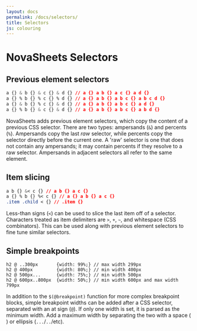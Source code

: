 ```yaml
---
layout: docs
permalink: /docs/selectors/
title: Selectors
js: colouring
---
```

# NovaSheets Selectors

## Previous element selectors

```css
a {} & b {} & c {} & d {} // a {} a b {} a c {} a d {}
a {} % b {} % c {} % d {} // a {} a b {} a b c {} a b c d {}
a {} & b {} % c {} & d {} // a {} a b {} a b c {} a d {}
a {} % b {} & c {} & d {} // a {} a b {} a b c {} a b d {}
```

NovaSheets adds previous element selectors, which copy the content of a previous CSS selector. There are two types: ampersands (`&`) and percents (`%`).
Ampersands copy the last *raw* selector, while percents copy the selector directly before the current one. A 'raw' selector is one that does not contain any ampersands; it may contain percents if they resolve to a raw selector. Ampersands in adjacent selectors all refer to the same element.

## Item slicing

```css
a b {} &< c {} // a b {} a c {}
a {} % b {} %< c {} // a {} a b {} a c {}
.item .child < {} // .item {}
```

Less-than signs (`<`) can be used to slice the last item off of a selector. Characters treated as item delimiters are `>`, `+`, `~`, and whitespace (CSS combinators). This can be used along with previous element selectors to fine tune similar selectors.

## Simple breakpoints

```
h2 @ ..300px       {width: 99%;} // max width 299px
h2 @ 400px         {width: 80%;} // min width 400px
h2 @ 500px...      {width: 75%;} // min width 500px
h2 @ 600px..800px  {width: 50%;} // min width 600px and max width 799px
```

In addition to the `$(@breakpoint)` function for more complex breakpoint blocks, simple breakpoint widths can be added after a CSS selector, separated with an at sign (`@`). If only one width is set, it is parsed as the minimum width. Add a maximum width by separating the two with a space (` `) or ellipsis (`...`/`..`/etc).
